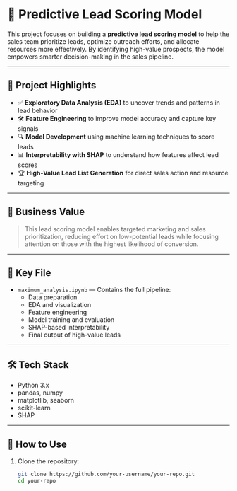 # 🎯 Predictive Lead Scoring Model

This project focuses on building a **predictive lead scoring model** to help the sales team prioritize leads, optimize outreach efforts, and allocate resources more effectively. By identifying high-value prospects, the model empowers smarter decision-making in the sales pipeline.

---

## 📌 Project Highlights

- ✅ **Exploratory Data Analysis (EDA)** to uncover trends and patterns in lead behavior
- 🛠️ **Feature Engineering** to improve model accuracy and capture key signals
- 🔍 **Model Development** using machine learning techniques to score leads
- 📊 **Interpretability with SHAP** to understand how features affect lead scores
- 🏆 **High-Value Lead List Generation** for direct sales action and resource targeting

---

## 🧠 Business Value

> This lead scoring model enables targeted marketing and sales prioritization, reducing effort on low-potential leads while focusing attention on those with the highest likelihood of conversion.

---

## 📁 Key File

- `maximum_analysis.ipynb` — Contains the full pipeline:
  - Data preparation
  - EDA and visualization
  - Feature engineering
  - Model training and evaluation
  - SHAP-based interpretability
  - Final output of high-value leads

---

## 🛠️ Tech Stack

- Python 3.x
- pandas, numpy
- matplotlib, seaborn
- scikit-learn
- SHAP

---

## 🚀 How to Use

1. Clone the repository:
   ```bash
   git clone https://github.com/your-username/your-repo.git
   cd your-repo


